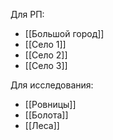 Для РП:
- [[Большой город]]
- [[Село 1]]
- [[Село 2]]
- [[Село 3]]

Для исследования:
- [[Ровницы]]
- [[Болота]]
- [[Леса]]